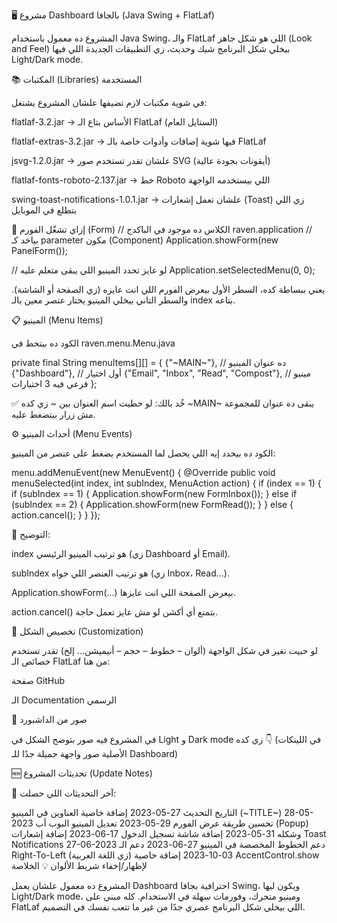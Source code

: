 🖥️ مشروع Dashboard بالجافا (Java Swing + FlatLaf)

المشروع ده معمول باستخدام Java Swing، والـ FlatLaf اللي هو شكل جاهز (Look and Feel) بيخلي شكل البرنامج شيك وحديث، زي التطبيقات الجديدة اللي فيها Light/Dark mode.

📚 المكتبات (Libraries) المستخدمة

في شوية مكتبات لازم تضيفها علشان المشروع يشتغل:

flatlaf-3.2.jar → الأساس بتاع الـ FlatLaf (الستايل العام)

flatlaf-extras-3.2.jar → فيها شوية إضافات وأدوات خاصة بالـ FlatLaf

jsvg-1.2.0.jar → علشان تقدر تستخدم صور SVG (أيقونات بجودة عالية)

flatlaf-fonts-roboto-2.137.jar → خط Roboto اللي بيستخدمه الواجهة

swing-toast-notifications-1.0.1.jar → علشان تعمل إشعارات (Toast) زي اللي بتطلع في الموبايل

🧩 إزاي تشغّل الفورم (Form)
// الكلاس ده موجود في الباكدج raven.application
// بياخد كـ parameter مكون (Component)
Application.showForm(new PanelForm());

// لو عايز تحدد المينيو اللي يبقى متعلم عليه
Application.setSelectedMenu(0, 0);


يعني ببساطة كده، السطر الأول بيعرض الفورم اللي انت عايزه (زي الصفحة أو الشاشة).
والسطر التاني بيخلي المينيو يختار عنصر معين بالـ index بتاعه.

📋 المينيو (Menu Items)

الكود ده بيتحط في raven.menu.Menu.java

private final String menuItems[][] = {
    {"~MAIN~"}, // ده عنوان المينيو
    {"Dashboard"}, // أول اختيار
    {"Email", "Inbox", "Read", "Compost"}, // مينيو فرعي فيه 3 اختيارات
};


✅ خُد بالك:
لو حطيت اسم العنوان بين ~ زي كده ~MAIN~ يبقى ده عنوان للمجموعة مش زرار بيتضغط عليه.

⚙️ أحداث المينيو (Menu Events)

الكود ده بيحدد إيه اللي يحصل لما المستخدم يضغط على عنصر من المينيو:

menu.addMenuEvent(new MenuEvent() {
    @Override
    public void menuSelected(int index, int subIndex, MenuAction action) {
        if (index == 1) {
            if (subIndex == 1) {
                Application.showForm(new FormInbox());
            } else if (subIndex == 2) {
                Application.showForm(new FormRead());
            }
        } else {
            action.cancel();
        }
    }
});


📌 التوضيح:

index هو ترتيب المينيو الرئيسي (زي Dashboard أو Email).

subIndex هو ترتيب العنصر اللي جواه (زي Inbox، Read...).

Application.showForm(...) بيعرض الصفحة اللي انت عايزها.

action.cancel() بتمنع أي أكشن لو مش عايز تعمل حاجة.

🎨 تخصيص الشكل (Customization)

لو حبيت تغير في شكل الواجهة (ألوان – خطوط – حجم – أنيميشن... إلخ)
تقدر تستخدم خصائص الـ FlatLaf من هنا:

صفحة GitHub

الـ Documentation الرسمي

📸 صور من الداشبورد

في المشروع فيه صور بتوضح الشكل في Light و Dark mode
زي كده 👇
(في اللينكات الأصلية صور واجهة جميلة جدًا للـ Dashboard)

🆕 تحديثات المشروع (Update Notes)

📅 آخر التحديثات اللي حصلت:

التاريخ	التحديث
27-05-2023	إضافة خاصية العناوين في المينيو (~TITLE~)
28-05-2023	تحسين طريقة عرض الفورم
29-05-2023	تعديل المينيو البوب أب (Popup) وشكله
31-05-2023	إضافة شاشة تسجيل الدخول
17-06-2023	إضافة إشعارات Toast Notifications
27-06-2023	دعم الخطوط المخصصة في المينيو
27-06-2023	دعم الـ Right-To-Left (زي اللغة العربية)
03-10-2023	إضافة خاصية AccentControl.show لإظهار/إخفاء شريط الألوان
💡 الخلاصة

المشروع ده معمول علشان يعمل Dashboard احترافية بجافا Swing،
ويكون ليها Light/Dark mode، ومينيو متحرك، وفورمات سهلة في الاستخدام.
كله مبني على FlatLaf اللي بيخلي شكل البرنامج عصري جدًا من غير ما تتعب نفسك في التصميم.
